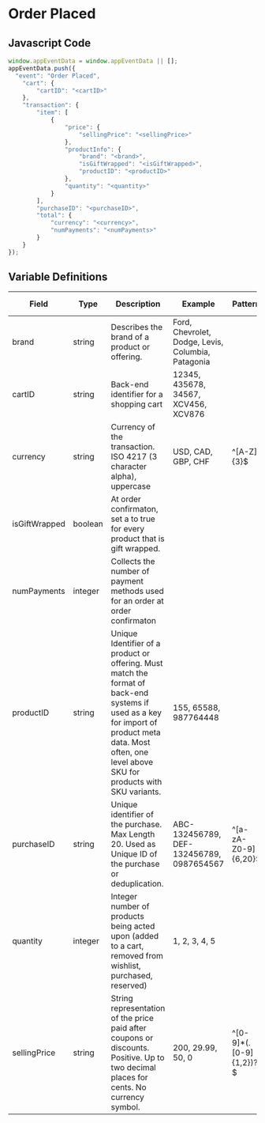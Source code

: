 # Order Placed

### 

## Javascript Code
```js
window.appEventData = window.appEventData || [];
appEventData.push({
  "event": "Order Placed",
    "cart": {
        "cartID": "<cartID>"
    },
    "transaction": {
        "item": [
            {
                "price": {
                    "sellingPrice": "<sellingPrice>"
                },
                "productInfo": {
                    "brand": "<brand>",
                    "isGiftWrapped": "<isGiftWrapped>",
                    "productID": "<productID>"
                },
                "quantity": "<quantity>"
            }
        ],
        "purchaseID": "<purchaseID>",
        "total": {
            "currency": "<currency>",
            "numPayments": "<numPayments>"
        }
    }
});
```

## Variable Definitions

|Field|Type|Description|Example|Pattern|Min Length|Max Length|Minimum|Maximum|Multiple Of|
| --- | --- | --- | --- | --- | --- | --- | --- | --- | --- |
|brand|string|Describes the brand of a product or offering.|Ford, Chevrolet, Dodge, Levis, Columbia, Patagonia|||||||
|cartID|string|Back-end identifier for a shopping cart|12345, 435678, 34567, XCV456, XCV876|||||||
|currency|string|Currency of the transaction. ISO 4217 \(3 character alpha\), uppercase |USD, CAD, GBP, CHF|^[A-Z]{3}$|3|3||||
|isGiftWrapped|boolean|At order confirmaton, set a to true for every product that is gift wrapped.||||||||
|numPayments|integer|Collects the number of payment methods used for an order at order confirmaton||||||||
|productID|string|Unique Identifier of a product or offering.  Must match the format of back-end systems if used as a key for import of product meta data. Most often, one level above SKU for products with SKU variants. |155, 65588, 987764448|||||||
|purchaseID|string|Unique identifier of the purchase. Max Length 20. Used as Unique ID of the purchase or deduplication.|ABC-132456789, DEF-132456789, 0987654567|^[a-zA-Z0-9]{6,20}$|6|20||||
|quantity|integer|Integer number of products being acted upon \(added to a cart, removed from wishlist, purchased, reserved\)|1, 2, 3, 4, 5||||1|||
|sellingPrice|string|String representation of the price paid after coupons or discounts. Positive. Up to two decimal places for cents. No currency symbol.|200, 29.99, 50, 0|^[0-9]*(\.[0-9]{1,2})?$||||||



